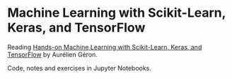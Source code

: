 # Machine Learning with Scikit-Learn, Keras, and TensorFlow

Reading [Hands-on Machine Learning with Scikit-Learn, Keras, and TensorFlow](https://www.oreilly.com/library/view/hands-on-machine-learning/9781492032632/) by Aurélien Géron.     

Code, notes and exercises in Jupyter Notebooks. 
